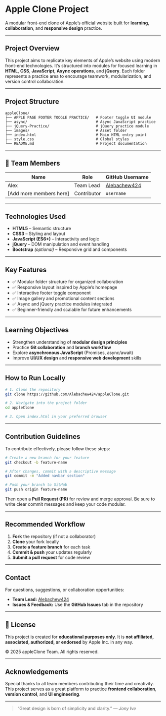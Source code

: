 # Apple Clone Project

A modular front-end clone of Apple’s official website built for **learning**, **collaboration**, and **responsive design** practice.

---

## Project Overview

This project aims to replicate key elements of Apple’s website using modern front-end technologies.
It’s structured into modules for focused learning in **HTML**, **CSS**, **JavaScript**, **Async operations**, and **jQuery**.
Each folder represents a practice area to encourage teamwork, modularization, and version control collaboration.

---

## Project Structure

```
appleClone/
├── APPLE PAGE FOOTER TOOGLE PRACTICE/   # Footer toggle UI module
├── async/                               # Async JavaScript practice
├── jQuery-Practice/                     # jQuery practice module
├── images/                              # Asset folder
├── index.html                           # Main HTML entry point
├── style.css                            # Global styles
└── README.md                            # Project documentation
```

---

## 👥 Team Members

| Name                    | Role        | GitHub Username                                 |
| ----------------------- | ----------- | ----------------------------------------------- |
| Alex                    | Team Lead   | [Alebachew424](https://github.com/Alebachew424) |
| [Add more members here] | Contributor | `username`                                      |

---

## Technologies Used

- **HTML5** – Semantic structure
- **CSS3** – Styling and layout
- **JavaScript (ES6+)** – Interactivity and logic
- **jQuery** – DOM manipulation and event handling
- **Bootstrap** _(optional)_ – Responsive grid and components

---

## Key Features

- ✅ Modular folder structure for organized collaboration
- ✅ Responsive layout inspired by Apple’s homepage
- ✅ Interactive footer toggle component
- ✅ Image gallery and promotional content sections
- ✅ Async and jQuery practice modules integrated
- ✅ Beginner-friendly and scalable for future enhancements

---

## Learning Objectives

- Strengthen understanding of **modular design principles**
- Practice **Git collaboration** and **branch workflow**
- Explore **asynchronous JavaScript** (Promises, async/await)
- Improve **UI/UX design** and **responsive web development** skills

---

## How to Run Locally

```bash
# 1. Clone the repository
git clone https://github.com/Alebachew424/appleClone.git

# 2. Navigate into the project folder
cd appleClone

# 3. Open index.html in your preferred browser
```

---

## Contribution Guidelines

To contribute effectively, please follow these steps:

```bash
# Create a new branch for your feature
git checkout -b feature-name

# After changes, commit with a descriptive message
git commit -m "Added navbar section"

# Push your branch to GitHub
git push origin feature-name
```

Then open a **Pull Request (PR)** for review and merge approval.
Be sure to write clear commit messages and keep your code modular.

---

## Recommended Workflow

1. **Fork** the repository (if not a collaborator)
2. **Clone** your fork locally
3. **Create a feature branch** for each task
4. **Commit & push** your updates regularly
5. **Submit a pull request** for code review

---

## Contact

For questions, suggestions, or collaboration opportunities:

- **Team Lead:** [Alebachew424](https://github.com/Alebachew424)
- **Issues & Feedback:** Use the **GitHub Issues** tab in the repository

---

## 🪪 License

This project is created for **educational purposes only**.
It is **not affiliated, associated, authorized, or endorsed** by Apple Inc. in any way.

© 2025 appleClone Team. All rights reserved.

---

## Acknowledgements

Special thanks to all team members contributing their time and creativity.
This project serves as a great platform to practice **frontend collaboration**, **version control**, and **UI engineering**.

---

> “Great design is born of simplicity and clarity.” — _Jony Ive_
